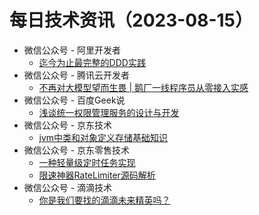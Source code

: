 # 每日技术资讯（2023-08-15）

- 微信公众号 - 阿里开发者
  - [迄今为止最完整的DDD实践](https://mp.weixin.qq.com/s?__biz=MzIzOTU0NTQ0MA==&mid=2247534386&idx=1&sn=5e13dd9ef8795212d72352fde4039d57)
- 微信公众号 - 腾讯云开发者
  - [不再对大模型望而生畏 | 鹅厂一线程序员从零接入实感](https://mp.weixin.qq.com/s?__biz=MzI2NDU4OTExOQ==&mid=2247655527&idx=1&sn=479d555e5e5eda7ee68d2ebbf1ae8f37)
- 微信公众号 - 百度Geek说
  - [浅谈统一权限管理服务的设计与开发](https://mp.weixin.qq.com/s?__biz=Mzg5MjU0NTI5OQ==&mid=2247568497&idx=1&sn=58cf9ef6b20b653d47f6a8313ad51bdb)
- 微信公众号 - 京东技术
  - [jvm中类和对象定义存储基础知识](https://mp.weixin.qq.com/s?__biz=MzU1MzE2NzIzMg==&mid=2247492607&idx=1&sn=05a1df407b68baf6ce5cef5fba59a39b)
- 微信公众号 - 京东零售技术
  - [一种轻量级定时任务实现](https://mp.weixin.qq.com/s?__biz=MzUyMDAxMjQ3Ng==&mid=2247502196&idx=1&sn=6f7c64a298b516c58b630f4056e55ca2)
  - [限速神器RateLimiter源码解析](https://mp.weixin.qq.com/s?__biz=MzUyMDAxMjQ3Ng==&mid=2247502196&idx=2&sn=2265621219c2aae080eaca5931fd5994)
- 微信公众号 - 滴滴技术
  - [你是我们要找的滴滴未来精英吗？](https://mp.weixin.qq.com/s?__biz=MzU1ODEzNjI2NA==&mid=2247561032&idx=1&sn=33438ccbdbaf7a917074ed733a657615)
